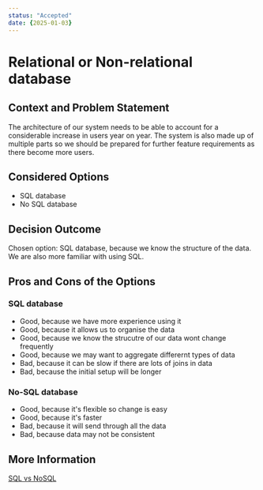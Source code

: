 ```yaml
---
status: "Accepted"
date: {2025-01-03}
---
```


# Relational or Non-relational database

## Context and Problem Statement

The architecture of our system needs to be able to account for a considerable increase in users year on year. The system is also made up of multiple parts so we should be prepared for further feature requirements as there become more users.

## Considered Options

- SQL database
- No SQL database

## Decision Outcome

Chosen option: SQL database, because we know the structure of the data. We are also more familiar with using SQL.

## Pros and Cons of the Options

### SQL database


* Good, because we have more experience using it
* Good, because it allows us to organise the data
* Good, because we know the strucutre of our data wont change frequently
* Good, because we may want to aggregate differernt types of data 
* Bad, because it can be slow if there are lots of joins in data
* Bad, because the initial setup will be longer

### No-SQL database

* Good, because it's flexible so change is easy
* Good, because it's faster
* Bad, because it will send through all the data
* Bad, because data may not be consistent


<!-- This is an optional element. Feel free to remove. -->
## More Information

[SQL vs NoSQL](https://www.coursera.org/articles/nosql-vs-sql)